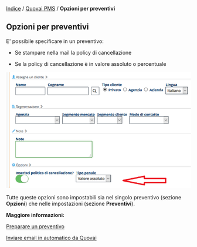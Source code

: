 

[Indice](index.md) / [Quovai PMS](quovai-pms-it.md) / **Opzioni per preventivi**

## Opzioni per preventivi

E' possibile specificare in un preventivo:

- Se stampare nella mail la policy di cancellazione

- Se la policy di cancellazione è in valore assoluto o percentuale

  

![image-20200313191135198](images/image-20200313191135198.png)



Tutte queste opzioni sono impostabili sia nel singolo preventivo (sezione **Opzioni**) che nelle impostazioni (sezione **Preventivi**).

 

**Maggiore informazioni:**

[Preparare un preventivo]()

[Inviare email in automatico da Quovai]()

